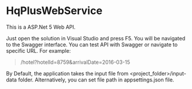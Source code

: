 # HqPlusWebService

This is a ASP.Net 5 Web API.

Just open the solution in Visual Studio and press F5.
You will be navigated to the Swagger interface.
You can test API with Swagger or navigate to specific URL. For example:

> /hotel?hotelId=8759&arrivalDate=2016-03-15

By Default, the application takes the input file from <project_folder>/input-data folder.
Alternatively, you can set file path in appsettings.json file.

